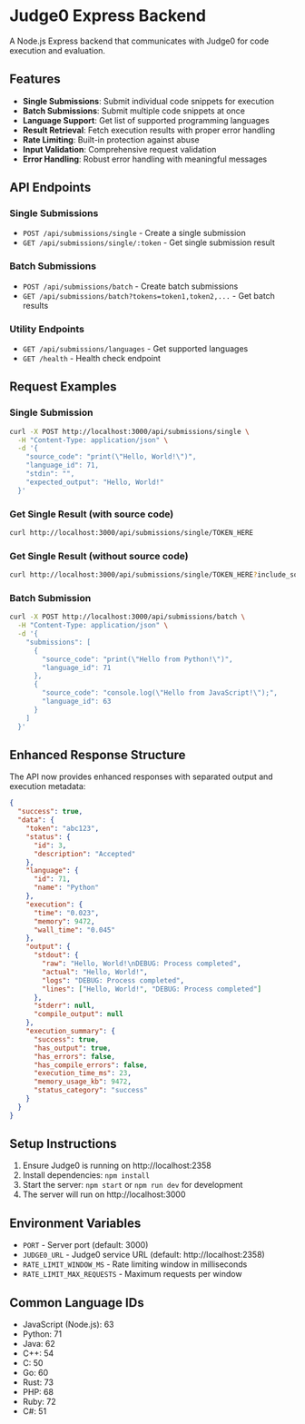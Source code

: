 # Judge0 Express Backend

A Node.js Express backend that communicates with Judge0 for code execution and evaluation.

## Features

- **Single Submissions**: Submit individual code snippets for execution
- **Batch Submissions**: Submit multiple code snippets at once
- **Language Support**: Get list of supported programming languages
- **Result Retrieval**: Fetch execution results with proper error handling
- **Rate Limiting**: Built-in protection against abuse
- **Input Validation**: Comprehensive request validation
- **Error Handling**: Robust error handling with meaningful messages

## API Endpoints

### Single Submissions
- `POST /api/submissions/single` - Create a single submission
- `GET /api/submissions/single/:token` - Get single submission result

### Batch Submissions
- `POST /api/submissions/batch` - Create batch submissions
- `GET /api/submissions/batch?tokens=token1,token2,...` - Get batch results

### Utility Endpoints
- `GET /api/submissions/languages` - Get supported languages
- `GET /health` - Health check endpoint

## Request Examples

### Single Submission
```bash
curl -X POST http://localhost:3000/api/submissions/single \
  -H "Content-Type: application/json" \
  -d '{
    "source_code": "print(\"Hello, World!\")",
    "language_id": 71,
    "stdin": "",
    "expected_output": "Hello, World!"
  }'
```

### Get Single Result (with source code)
```bash
curl http://localhost:3000/api/submissions/single/TOKEN_HERE
```

### Get Single Result (without source code)
```bash
curl http://localhost:3000/api/submissions/single/TOKEN_HERE?include_source=false
```

### Batch Submission
```bash
curl -X POST http://localhost:3000/api/submissions/batch \
  -H "Content-Type: application/json" \
  -d '{
    "submissions": [
      {
        "source_code": "print(\"Hello from Python!\")",
        "language_id": 71
      },
      {
        "source_code": "console.log(\"Hello from JavaScript!\");",
        "language_id": 63
      }
    ]
  }'
```

## Enhanced Response Structure

The API now provides enhanced responses with separated output and execution metadata:

```json
{
  "success": true,
  "data": {
    "token": "abc123",
    "status": {
      "id": 3,
      "description": "Accepted"
    },
    "language": {
      "id": 71,
      "name": "Python"
    },
    "execution": {
      "time": "0.023",
      "memory": 9472,
      "wall_time": "0.045"
    },
    "output": {
      "stdout": {
        "raw": "Hello, World!\nDEBUG: Process completed",
        "actual": "Hello, World!",
        "logs": "DEBUG: Process completed",
        "lines": ["Hello, World!", "DEBUG: Process completed"]
      },
      "stderr": null,
      "compile_output": null
    },
    "execution_summary": {
      "success": true,
      "has_output": true,
      "has_errors": false,
      "has_compile_errors": false,
      "execution_time_ms": 23,
      "memory_usage_kb": 9472,
      "status_category": "success"
    }
  }
}
```

## Setup Instructions

1. Ensure Judge0 is running on http://localhost:2358
2. Install dependencies: `npm install`
3. Start the server: `npm start` or `npm run dev` for development
4. The server will run on http://localhost:3000

## Environment Variables

- `PORT` - Server port (default: 3000)
- `JUDGE0_URL` - Judge0 service URL (default: http://localhost:2358)
- `RATE_LIMIT_WINDOW_MS` - Rate limiting window in milliseconds
- `RATE_LIMIT_MAX_REQUESTS` - Maximum requests per window

## Common Language IDs

- JavaScript (Node.js): 63
- Python: 71
- Java: 62
- C++: 54
- C: 50
- Go: 60
- Rust: 73
- PHP: 68
- Ruby: 72
- C#: 51